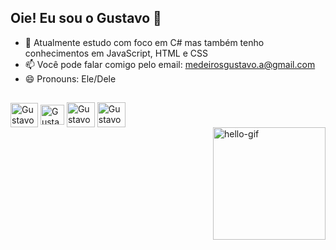 ## Oie! Eu sou o Gustavo 👋

- 🌱 Atualmente estudo com foco em C# mas também tenho conhecimentos em JavaScript, HTML e CSS
- 📫 Você pode falar comigo pelo email: medeirosgustavo.a@gmail.com
- 😄 Pronouns: Ele/Dele
##
<div>
  <img align="center" alt="Gustavo-C#" height="39" width="44" src="https://cdn.jsdelivr.net/gh/devicons/devicon/icons/csharp/csharp-original.svg" />
  <img align="center" alt="Gustavo-JS" height="32" width="38" src="https://cdn.jsdelivr.net/gh/devicons/devicon/icons/javascript/javascript-original.svg" />
<img align="center" alt="Gustavo-HTML" height="40" width="45" src="https://cdn.jsdelivr.net/gh/devicons/devicon/icons/html5/html5-original-wordmark.svg" />
  <img align="center" alt="Gustavo-CSS" height="40" width="45" src="https://cdn.jsdelivr.net/gh/devicons/devicon/icons/css3/css3-original-wordmark.svg" />
  </div>

  <img align="right" width="180" alt="hello-gif" src="https://thumbs.gfycat.com/PepperyGrizzledClownanemonefish-max-1mb.gif">


